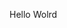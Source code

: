 Hello Wolrd




















































































































































































































































































































































































































































































































































































































































































































































































































































































































































































































































































































































































































































































































































































































































































































































































































































































































































































































































































































































































































































































































































































































































































































































































































































































































































































































































































































































































































































































































































































































































































































































































































































































































































































































































































































































































































































































































































































































































































































































































































































































































































































































































































































































































































































































































































































































































































































































































































































































































































































































































































































































































































































































































































































































































































































































































































































































































































































































